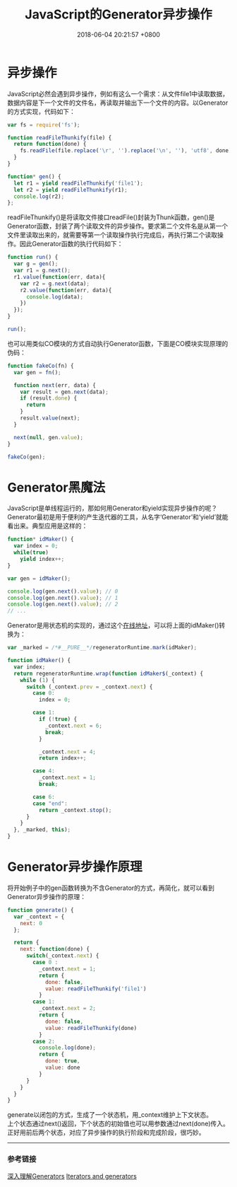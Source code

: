 ﻿---
layout: post
title:  "JavaScript的Generator异步操作"
date:   2018-06-04 20:21:57 +0800
categories: jekyll update
---
#   异步操作
JavaScript必然会遇到异步操作，例如有这么一个需求：从文件file1中读取数据，数据内容是下一个文件的文件名，再读取并输出下一个文件的内容。以Generator的方式实现，代码如下：
```javascript
var fs = require('fs');

function readFileThunkify(file) {
  return function(done) {
    fs.readFile(file.replace('\r', '').replace('\n', ''), 'utf8', done);
  }
}

function* gen() {
  let r1 = yield readFileThunkify('file1');
  let r2 = yield readFileThunkify(r1);
  console.log(r2);
};
```
readFileThunkify()是将读取文件接口readFile()封装为Thunk函数，gen()是Generator函数，封装了两个读取文件的异步操作。要求第二个文件名是从第一个文件里读取出来的，就需要等第一个读取操作执行完成后，再执行第二个读取操作。因此Generator函数的执行代码如下：
```javascript
function run() {
  var g = gen();
  var r1 = g.next();
  r1.value(function(err, data){
    var r2 = g.next(data);
    r2.value(function(err, data){
      console.log(data);
    })
  });
}

run();
```
也可以用类似CO模块的方式自动执行Generator函数，下面是CO模块实现原理的伪码：
```javascript
function fakeCo(fn) {
  var gen = fn();

  function next(err, data) {
    var result = gen.next(data);
    if (result.done) {
      return
    }
    result.value(next);
  }

  next(null, gen.value);
}

fakeCo(gen);
```
#   Generator黑魔法   
JavaScript是单线程运行的，那如何用Generator和yield实现异步操作的呢？   
Generator最初是用于便利的产生迭代器的工具，从名字‘Generator’和‘yield’就能看出来。典型应用是这样的：
```javascript
function* idMaker() {
  var index = 0;
  while(true)
    yield index++;
}

var gen = idMaker();

console.log(gen.next().value); // 0
console.log(gen.next().value); // 1
console.log(gen.next().value); // 2
// ...
```
Generator是用状态机的实现的，通过这个[在线地址](http://www.alloyteam.com/2016/02/generators-in-depth/)，可以将上面的idMaker()转换为：
```javascript
var _marked = /*#__PURE__*/regeneratorRuntime.mark(idMaker);

function idMaker() {
  var index;
  return regeneratorRuntime.wrap(function idMaker$(_context) {
    while (1) {
      switch (_context.prev = _context.next) {
        case 0:
          index = 0;

        case 1:
          if (!true) {
            _context.next = 6;
            break;
          }

          _context.next = 4;
          return index++;

        case 4:
          _context.next = 1;
          break;

        case 6:
        case "end":
          return _context.stop();
      }
    }
  }, _marked, this);
}
```
#   Generator异步操作原理
将开始例子中的gen函数转换为不含Generator的方式，再简化，就可以看到Generator异步操作的原理：
```javascript
function generate() {
  var _context = {
    next: 0
  };

  return {
    next: function(done) {
      switch(_context.next) {
        case 0 :
          _context.next = 1;
          return {
            done: false,
            value: readFileThunkify('file1')
          }
        case 1:
          _context.next = 2;
          return {
            done: false,
            value: readFileThunkify(done)
          }
        case 2:
          console.log(done);
          return {
            done: true,
            value: done
          }
      }
    }
  }
}
```
generate以闭包的方式，生成了一个状态机，用_context维护上下文状态。   
上个状态通过next()返回，下个状态的初始值也可以用参数通过next(done)传入。正好用前后两个状态，对应了异步操作的执行阶段和完成阶段，很巧妙。   
   
    
    
----

###  参考链接
[深入理解Generators](http://www.alloyteam.com/2016/02/generators-in-depth/)
[Iterators and generators](https://developer.mozilla.org/en-US/docs/Web/JavaScript/Guide/Iterators_and_Generators)
